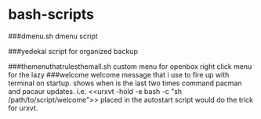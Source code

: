# bash-scripts

###dmenu.sh
  dmenu script

###yedekal
  script for organized backup

###themenuthatrulesthemall.sh
  custom menu for openbox right click menu  for the lazy
###welcome
  welcome message that i use to fire up with terminal on startup. shows when is the last two times command pacman and pacaur updates.
    i.e. 
       <<urxvt -hold -e bash -c "sh /path/to/script/welcome">> placed in the autostart script would do the trick for urxvt.
    
